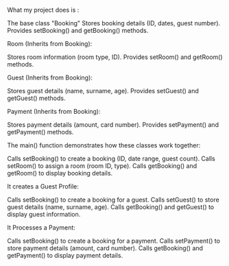What my project does is :

The base class "Booking"
Stores booking details (ID, dates, guest number).
Provides setBooking() and getBooking() methods.

Room (Inherits from Booking):

Stores room information (room type, ID).
Provides setRoom() and getRoom() methods.

Guest (Inherits from Booking):

Stores guest details (name, surname, age).
Provides setGuest() and getGuest() methods.

Payment (Inherits from Booking):

Stores payment details (amount, card number).
Provides setPayment() and getPayment() methods.

The main() function demonstrates how these classes work together:

Calls setBooking() to create a booking (ID, date range, guest count).
Calls setRoom() to assign a room (room ID, type).
Calls getBooking() and getRoom() to display booking details.

It creates a Guest Profile:

Calls setBooking() to create a booking for a guest.
Calls setGuest() to store guest details (name, surname, age).
Calls getBooking() and getGuest() to display guest information.

It Processes a Payment:

Calls setBooking() to create a booking for a payment.
Calls setPayment() to store payment details (amount, card number).
Calls getBooking() and getPayment() to display payment details.
